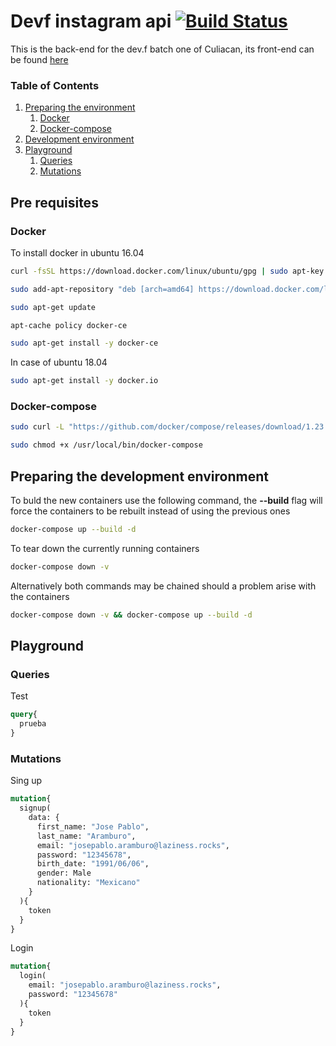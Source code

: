 # Devf instagram api [![Build Status](https://travis-ci.org/PootisPenserHere/devf-instagram-api.svg?branch=master)](https://travis-ci.org/PootisPenserHere/devf-instagram-api)

This is the back-end for the dev.f batch one of Culiacan, its front-end can be found [here][frontend link] 

### Table of Contents
1. [Preparing the environment](#Pre-requisites)
    1. [Docker](#Docker)
    1. [Docker-compose](#Docker-compose)
2. [Development environment](#Preparing-the-development-environment)
3. [Playground](#Playground)
    1. [Queries](#Queries)
    2. [Mutations](#Mutations)

## Pre requisites
### Docker
To install docker in ubuntu 16.04
```bash
curl -fsSL https://download.docker.com/linux/ubuntu/gpg | sudo apt-key add -

sudo add-apt-repository "deb [arch=amd64] https://download.docker.com/linux/ubuntu $(lsb_release -cs) stable"

sudo apt-get update

apt-cache policy docker-ce

sudo apt-get install -y docker-ce
```

In case of ubuntu 18.04
```bash
sudo apt-get install -y docker.io
```

### Docker-compose
```bash
sudo curl -L "https://github.com/docker/compose/releases/download/1.23.1/docker-compose-$(uname -s)-$(uname -m)" -o /usr/local/bin/docker-compose

sudo chmod +x /usr/local/bin/docker-compose
```

## Preparing the development environment
To buld the new containers use the following command, the **--build** flag will force the containers to be rebuilt instead of using the previous ones
```bash
docker-compose up --build -d
```

To tear down the currently running containers
```bash
docker-compose down -v
```

Alternatively both commands may be chained should a problem arise with the containers
```bash
docker-compose down -v && docker-compose up --build -d
```

## Playground
### Queries

Test
```graphql
query{
  prueba
}
```

### Mutations

Sing up
```graphql
mutation{
  signup(
    data: {
      first_name: "Jose Pablo",
      last_name: "Aramburo",
      email: "josepablo.aramburo@laziness.rocks",
      password: "12345678",
      birth_date: "1991/06/06",
      gender: Male
      nationality: "Mexicano"
    }
  ){
    token
  }
}
```

Login
```graphql
mutation{
  login(
    email: "josepablo.aramburo@laziness.rocks",
    password: "12345678"
  ){
    token
  }
}
```

[frontend link]: <https://github.com/desarrollonetcardenas/dev-f-instagram-frontend>